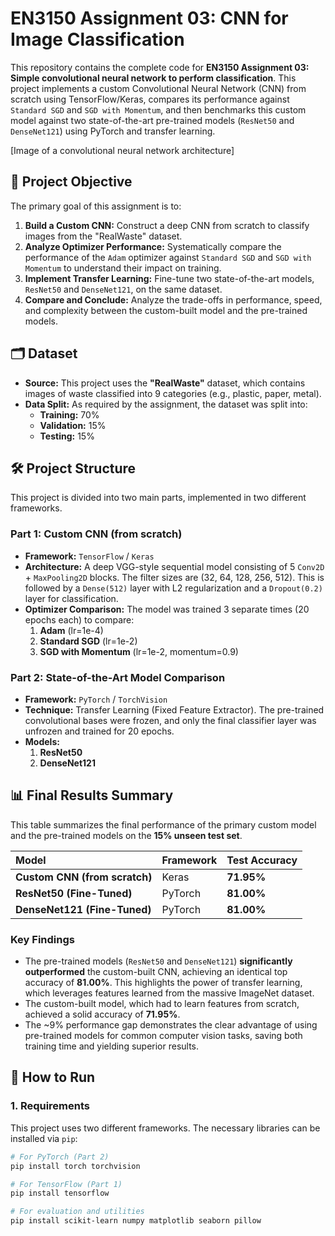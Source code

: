 # EN3150 Assignment 03: CNN for Image Classification

This repository contains the complete code for **EN3150 Assignment 03: Simple convolutional neural network to perform classification**. This project implements a custom Convolutional Neural Network (CNN) from scratch using TensorFlow/Keras, compares its performance against `Standard SGD` and `SGD with Momentum`, and then benchmarks this custom model against two state-of-the-art pre-trained models (`ResNet50` and `DenseNet121`) using PyTorch and transfer learning.



[Image of a convolutional neural network architecture]


## 📝 Project Objective

The primary goal of this assignment is to:
1.  **Build a Custom CNN:** Construct a deep CNN from scratch to classify images from the "RealWaste" dataset.
2.  **Analyze Optimizer Performance:** Systematically compare the performance of the `Adam` optimizer against `Standard SGD` and `SGD with Momentum` to understand their impact on training.
3.  **Implement Transfer Learning:** Fine-tune two state-of-the-art models, `ResNet50` and `DenseNet121`, on the same dataset.
4.  **Compare and Conclude:** Analyze the trade-offs in performance, speed, and complexity between the custom-built model and the pre-trained models.

## 🗂️ Dataset

* **Source:** This project uses the **"RealWaste"** dataset, which contains images of waste classified into 9 categories (e.g., plastic, paper, metal).
* **Data Split:** As required by the assignment, the dataset was split into:
    * **Training:** 70%
    * **Validation:** 15%
    * **Testing:** 15%

## 🛠️ Project Structure

This project is divided into two main parts, implemented in two different frameworks.

### Part 1: Custom CNN (from scratch)
* **Framework:** `TensorFlow` / `Keras`
* **Architecture:** A deep VGG-style sequential model consisting of 5 `Conv2D` + `MaxPooling2D` blocks. The filter sizes are (32, 64, 128, 256, 512). This is followed by a `Dense(512)` layer with L2 regularization and a `Dropout(0.2)` layer for classification.
* **Optimizer Comparison:** The model was trained 3 separate times (20 epochs each) to compare:
    1.  **Adam** (lr=1e-4)
    2.  **Standard SGD** (lr=1e-2)
    3.  **SGD with Momentum** (lr=1e-2, momentum=0.9)

### Part 2: State-of-the-Art Model Comparison
* **Framework:** `PyTorch` / `TorchVision`
* **Technique:** Transfer Learning (Fixed Feature Extractor). The pre-trained convolutional bases were frozen, and only the final classifier layer was unfrozen and trained for 20 epochs.
* **Models:**
    1.  **ResNet50**
    2.  **DenseNet121**

## 📊 Final Results Summary

This table summarizes the final performance of the primary custom model and the pre-trained models on the **15% unseen test set**.

| Model | Framework | Test Accuracy |
| :--- | :--- | :--- |
| **Custom CNN (from scratch)** | Keras | **71.95%** |
| **ResNet50 (Fine-Tuned)** | PyTorch | **81.00%** |
| **DenseNet121 (Fine-Tuned)**| PyTorch | **81.00%** |

### Key Findings
* The pre-trained models (`ResNet50` and `DenseNet121`) **significantly outperformed** the custom-built CNN, achieving an identical top accuracy of **81.00%**. This highlights the power of transfer learning, which leverages features learned from the massive ImageNet dataset.
* The custom-built model, which had to learn features from scratch, achieved a solid accuracy of **71.95%**.
* The ~9% performance gap demonstrates the clear advantage of using pre-trained models for common computer vision tasks, saving both training time and yielding superior results.

## 🚀 How to Run

### 1. Requirements
This project uses two different frameworks. The necessary libraries can be installed via `pip`:

```bash
# For PyTorch (Part 2)
pip install torch torchvision

# For TensorFlow (Part 1)
pip install tensorflow

# For evaluation and utilities
pip install scikit-learn numpy matplotlib seaborn pillow